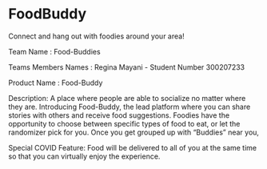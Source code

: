# FoodBuddy
Connect and hang out with foodies around your area!

Team Name : Food-Buddies

Teams Members Names :
Regina Mayani - Student Number 300207233



Product Name : Food-Buddy

Description:
A place where people are able to socialize no matter where they are. Introducing Food-Buddy, the lead platform where you can share stories with others and receive food suggestions. Foodies have the opportunity to choose between specific types of food to eat, or let the randomizer pick for you. Once you get grouped up with “Buddies” near you, 

Special COVID Feature: Food will be delivered to all of you at the same time so that you can virtually enjoy the experience.
